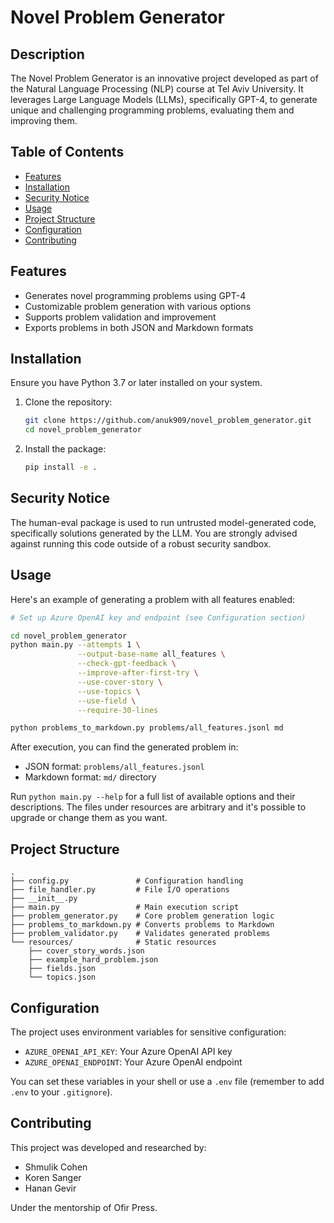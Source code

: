 # Novel Problem Generator

## Description

The Novel Problem Generator is an innovative project developed as part of the Natural Language Processing (NLP) course at Tel Aviv University.
It leverages Large Language Models (LLMs), specifically GPT-4, to generate unique and challenging programming problems, evaluating them and improving them.

## Table of Contents

- [Features](#features)
- [Installation](#installation)
- [Security Notice](#security-notice)
- [Usage](#usage)
- [Project Structure](#project-structure)
- [Configuration](#configuration)
- [Contributing](#contributing)

## Features

- Generates novel programming problems using GPT-4
- Customizable problem generation with various options
- Supports problem validation and improvement
- Exports problems in both JSON and Markdown formats

## Installation

Ensure you have Python 3.7 or later installed on your system.

1. Clone the repository:

   ```bash
   git clone https://github.com/anuk909/novel_problem_generator.git
   cd novel_problem_generator
   ```

2. Install the package:
   ```bash
   pip install -e .
   ```

## Security Notice

The human-eval package is used to run untrusted model-generated code, specifically solutions generated by the LLM.
You are strongly advised against running this code outside of a robust security sandbox.

## Usage

Here's an example of generating a problem with all features enabled:

```bash
# Set up Azure OpenAI key and endpoint (see Configuration section)

cd novel_problem_generator
python main.py --attempts 1 \
               --output-base-name all_features \
               --check-gpt-feedback \
               --improve-after-first-try \
               --use-cover-story \
               --use-topics \
               --use-field \
               --require-30-lines

python problems_to_markdown.py problems/all_features.jsonl md
```

After execution, you can find the generated problem in:

- JSON format: `problems/all_features.jsonl`
- Markdown format: `md/` directory

Run `python main.py --help` for a full list of available options and their descriptions.
The files under resources are arbitrary and it's possible to upgrade or change them as you want.

## Project Structure

```
.
├── config.py               # Configuration handling
├── file_handler.py         # File I/O operations
├── __init__.py
├── main.py                 # Main execution script
├── problem_generator.py    # Core problem generation logic
├── problems_to_markdown.py # Converts problems to Markdown
├── problem_validator.py    # Validates generated problems
└── resources/              # Static resources
    ├── cover_story_words.json
    ├── example_hard_problem.json
    ├── fields.json
    └── topics.json
```

## Configuration

The project uses environment variables for sensitive configuration:

- `AZURE_OPENAI_API_KEY`: Your Azure OpenAI API key
- `AZURE_OPENAI_ENDPOINT`: Your Azure OpenAI endpoint

You can set these variables in your shell or use a `.env` file (remember to add `.env` to your `.gitignore`).

## Contributing

This project was developed and researched by:

- Shmulik Cohen
- Koren Sanger
- Hanan Gevir

Under the mentorship of Ofir Press.
